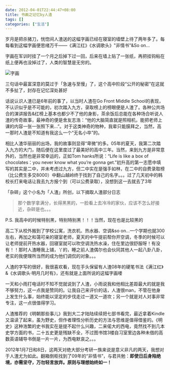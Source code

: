 ```yaml
---
date: 2012-04-01T22:44:47+08:00
title: 书画之记忆by人渣
tags: []
categories: ["生活"]
---
```


岁月是把杀猪刀，恍惚间人渣送的这幅字画已经在寝室的墙壁上待了两年多了。每每看到这幅字画便思绪万千——《满江红》《水调歌头》"非情书"&So on...

字画在军训时挂了一个月之后掉下过一回，后来在墙上贴了一张纸，再把挂钩粘在纸上便再也没掉过了，人类的智慧是无穷的。

![字画](http://7xojrx.com1.z0.glb.clouddn.com/images/misc/qiuyu-log.jpg)

三句话中最富深意的莫过于「急速与至慢」了，这个高中阶段“公开的秘密”在这就不多扯了，封存在记忆深处甚好

话说认识人渣已是6年前的事了，以当时人渣在Go Front Middle School的表现，不认识似乎是不可能的，初次踏入九方，录取榜上的榜眼便是人渣了。各种公共场合的演讲报告&红榜上基本也都少不了他的身影，茶余饭后总能在各种场合听说人渣的传奇故事，最神奇的便是舍友志浩：“他的大脑简直就是照相机，能把老师上课的内容一张一张照下来...”。对于这类神奇的物种，我辈只能膜拜之，当然，高一那时人渣是不知道有我这么一个“无名小卒”的。

相比人渣华丽丽的出场，我的故事则显得“卑微”的多。05年的夏天，我第二次踏入九方的大门，随后便在这里度过了最美好的高中三年。当然，来到九方是非常意外的，当然也是非常幸运的，正如Tom hanks所说：“Life is like a box of chocolates：you never know what you’re gonna get.”初升高的第一志愿中填写的其实是二中，并未考虑过九方，但二中实在是强手如林，在二中的自费录取榜（比公费生多交8000）中翻山越岭终于找到了自己的名字。。。过了几天初中的韩校长打来电话让我去九方报个到（可以公费录取），没想到这一去就去了3年

「杂碎」这个小名为「人渣」所创，以下摘取人渣部分日志  

> 那个数学拿满分，长得黑黑的，一脸看上去冷冷的家伙，应该不怎么好接近，杂碎是也。。。

P.S. 我高中的时候特别黑，特别特别黑！！！当然，现在也是比较黑的

高二下从校外搬到了学校公寓，洗衣机、热水器、空调&so on...一个学期也就300左右，再加之和蔼可亲的寝室老师，夏天的中午提前帮你开空调，冬季的时候可以让老师提前开热水器，回寝室就可以吹空调洗热水澡，住在里边很舒服呀！有没有！！那时人渣睡我上铺，丫的，睡之前人渣偶尔也会伙同其他人一起八卦八卦，老实的我便理所当然的成为他们调侃的对象。。。

人渣的字写的很好，我很喜欢看，现在手头保留有人渣08年的硬笔书法《满江红》&《水调歌头·明月几时有》，还有就是上面所说的这幅字画喽

一天和小雨打电话时不知不觉就说到了人渣，小雨说我和他相比差距最大的就是我不够努力，这一点我是赞同的。让我自己来评价的话，人渣很man，不管在他身上发生什么事，始终能以坚定的步伐走过一道又一道坎；另一个就是对人对事非常专注，这一点很值得学习。

人渣推荐的《明朝那些事儿》我到大二才陆陆续续把七部书看完，最近拿着Kindle又温读了起来，虽为野史，但作者理性分析历史的方法与思维是值得借鉴的。《明史》这种浩繁的史书我实在是提不起什么兴趣，二来偌大的西电，竟然找不到几本史学方面的书，二十五史更是残缺不全，不过图书馆3楼自习室里边各种未借的高数英语辅导书倒是一片一片，为西电默哀之。。。

2012年1月7日和8日，这两天对绝大部分考研一族来说是意义非凡的两天，我想对于人渣尤为如此。翻箱倒柜找到了09年的“非情书”，与君共勉：**即使日后身陷绝境，亦需坚守，万勿轻言放弃。原则与理想始终如一！**